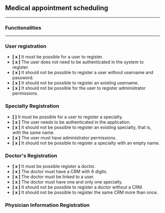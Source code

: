 ## Medical appointment scheduling

---

### **Functionalities**

---

### **User registration**

- **[ x ]** It must be possible for a user to register.
- **[ x ]** The user does not need to be authenticated in the system to register.
- **[ x ]** It should not be possible to register a user without username and password.
- **[ x ]** It should not be possible to register an existing username.
- **[ x ]** It should not be possible for the user to register administrator permissions.


### **Specialty Registration**

- **[  ]** It must be possible for a user to register a specialty.
- **[ x ]** The user needs to be authenticated in the application.
- **[ x ]** It should not be possible to register an existing specialty, that is, with the same name.
- **[ x ]** The user must have administrator permissions.
- **[ x ]** It should not be possible to register a specialty with an empty name.

### **Doctor's Registration**

- **[ x ]** It must be possible register a doctor.
- **[ x ]** The doctor must have a CRM with 6 digits.
- **[ x ]** The doctor must be linked to a user.
- **[ x ]** The doctor must have one and only one specialty.
- **[ x ]** It should not be possible to register a doctor without a CRM.
- **[ x ]** It should not be possible to register the same CRM more than once.

### **Physician Information Registration**